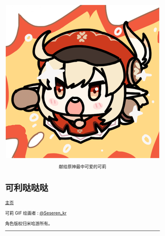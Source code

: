 ﻿
<div align="center"><img src="static/img/klee1.gif"></div>

<div align="center">
<p>献给原神最中可爱的可莉</p></div>

# 可利哒哒哒
[主页](https://duduskz.github.io/klee_dadada)

可莉 GIF 绘画者 : [@Seseren_kr](https://twitter.com/Seseren_kr) 

角色版权归米哈游所有。
***
